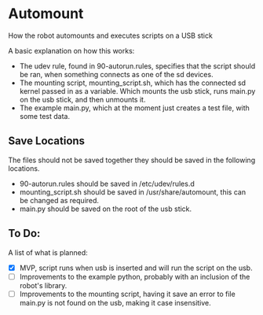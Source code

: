 # Automount
How the robot automounts and executes scripts on a USB stick

A basic explanation on how this works:

* The udev rule, found in 90-autorun.rules, specifies that the script should be ran, when something connects as one of the sd devices.
* The mounting script, mounting_script.sh, which has the connected sd kernel passed in as a variable. Which mounts the usb stick, runs main.py on the usb stick, and then unmounts it.
* The example main.py, which at the moment just creates a test file, with some test data.

## Save Locations

The files should not be saved together they should be saved in the following locations.
* 90-autorun.rules should be saved in /etc/udev/rules.d
* mounting_script.sh should be saved in /usr/share/automount, this can be changed as required.
* main.py should be saved on the root of the usb stick.


## To Do:

A list of what is planned:

- [x] MVP, script runs when usb is inserted and will run the script on the usb.
- [ ] Improvements to the example python, probably with an inclusion of the robot's library.
- [ ] Improvements to the mounting script, having it save an error to file main.py is not found on the usb, making it case insensitive.
